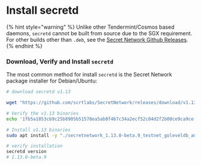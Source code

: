 # Install secretd

{% hint style="warning" %}
Unlike other Tendermint/Cosmos based daemons, `secretd` cannot be built from source due to the SGX requirement. For other builds other than `.deb`, see the [Secret Network Github Releases](https://github.com/scrtlabs/SecretNetwork/releases).
{% endhint %}

### Download, Verify and Install `secretd` <a href="#_1-download-the-secret-network-package-installer-for-debian-ubuntu" id="_1-download-the-secret-network-package-installer-for-debian-ubuntu"></a>

The most common method for install `secretd` is the Secret Network package installer for Debian/Ubuntu:

```bash
# download secretd v1.13

wget "https://github.com/scrtlabs/SecretNetwork/releases/download/v1.13.0-beta.9/secretnetwork_1.13.0-beta.9_testnet_goleveldb_amd64.deb"

# Verify the v1.13 binaries
echo '1fb5a1853cb9c25b8905b51578ea5ab8f467c34a2ecf52c84d2f2b00ce9ca9ce secretnetwork_1.13.0-beta.9_testnet_goleveldb_amd64.deb' | sha256sum --check

# Install v1.13 binaries
sudo apt install -y "./secretnetwork_1.13.0-beta.9_testnet_goleveldb_amd64.deb"

# verify installation
secretd version
# 1.13.0-beta.9

```

